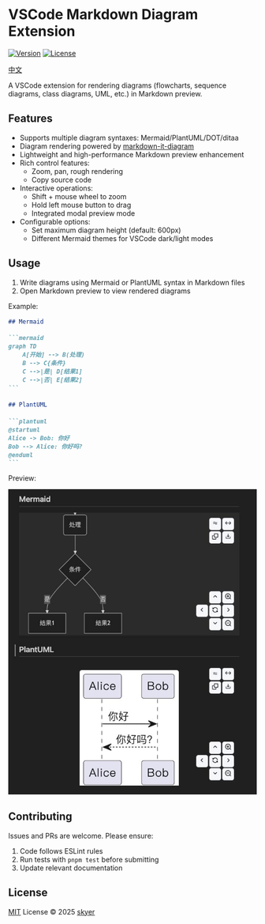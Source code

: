 # VSCode Markdown Diagram Extension

[![Version](https://img.shields.io/badge/version-1.1.6-blue.svg)](https://marketplace.visualstudio.com/items?itemName=skyer.vscode-markdown-diagram)
[![License](https://img.shields.io/badge/license-MIT-green.svg)](./LICENSE.md)

[中文](./README.zh.md)

A VSCode extension for rendering diagrams (flowcharts, sequence diagrams, class diagrams, UML, etc.) in Markdown preview.

## Features

- Supports multiple diagram syntaxes: Mermaid/PlantUML/DOT/ditaa
- Diagram rendering powered by [markdown-it-diagram](https://ryanuo.cc/zh/posts/md-it-diagarm)
- Lightweight and high-performance Markdown preview enhancement
- Rich control features:
  - Zoom, pan, rough rendering
  - Copy source code
- Interactive operations:
  - Shift + mouse wheel to zoom
  - Hold left mouse button to drag
  - Integrated modal preview mode
- Configurable options:
  - Set maximum diagram height (default: 600px)
  - Different Mermaid themes for VSCode dark/light modes

## Usage

1. Write diagrams using Mermaid or PlantUML syntax in Markdown files
2. Open Markdown preview to view rendered diagrams

Example:
````markdown
## Mermaid

```mermaid
graph TD
    A[开始] --> B(处理)
    B --> C{条件}
    C -->|是| D[结果1]
    C -->|否| E[结果2]
```

## PlantUML

```plantuml
@startuml
Alice -> Bob: 你好
Bob --> Alice: 你好吗?
@enduml
```
````

Preview:

![Example](https://raw.githubusercontent.com/skyeryg/vscode-markdown-diagram/main/test/test.jpg)

## Contributing

Issues and PRs are welcome. Please ensure:
1. Code follows ESLint rules
2. Run tests with `pnpm test` before submitting
3. Update relevant documentation

## License

[MIT](./LICENSE.md) License © 2025 [skyer](https://github.com/skyeryg)

